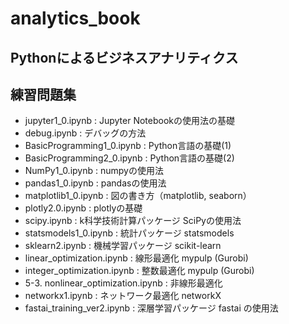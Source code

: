 # analytics_book
## Pythonによるビジネスアナリティクス
## 練習問題集

* jupyter1_0.ipynb  : Jupyter Notebookの使用法の基礎
* debug.ipynb : デバッグの方法
* BasicProgramming1_0.ipynb : Python言語の基礎(1)
* BasicProgramming2_0.ipynb : Python言語の基礎(2) 
* NumPy1_0.ipynb	: numpyの使用法
* pandas1_0.ipynb : pandasの使用法
* matplotlib1_0.ipynb	: 図の書き方（matplotlib, seaborn）
* plotly2.0.ipynb : plotlyの基礎
* scipy.ipynb : k科学技術計算パッケージ SciPyの使用法
* statsmodels1_0.ipynb : 統計パッケージ statsmodels
* sklearn2.ipynb : 機械学習パッケージ scikit-learn
* linear_optimization.ipynb	: 線形最適化 mypulp (Gurobi) 
* integer_optimization.ipynb : 整数最適化 mypulp (Gurobi) 	
* 5-3. nonlinear_optimization.ipynb : 非線形最適化 
* networkx1.ipynb	: ネットワーク最適化 networkX
* fastai_training_ver2.ipynb : 深層学習パッケージ fastai の使用法
